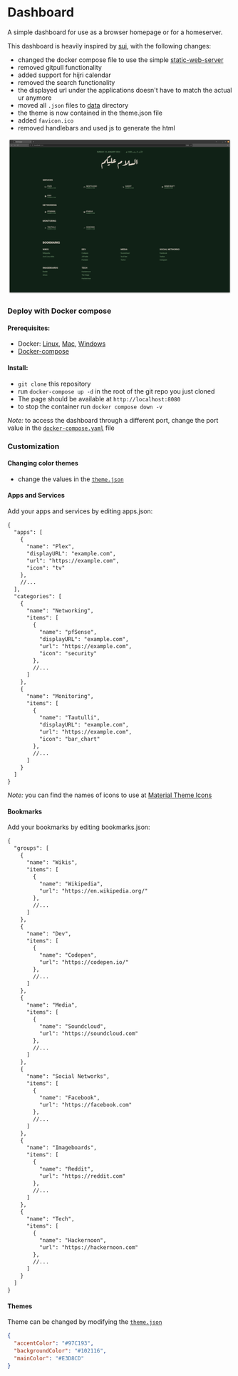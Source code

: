 # Dashboard
A simple dashboard for use as a browser homepage or for a homeserver.

This dashboard is heavily inspired by [sui](https://github.com/jeroenpardon/sui), with the following changes:

- changed the docker compose file to use the simple [static-web-server](https://github.com/static-web-server/static-web-server/)
- removed gitpull functionality
- added support for hijri calendar
- removed the search functionality
- the displayed url under the applications doesn't have to match the actual ur anymore
- moved all `.json` files to [data](/data) directory
- the theme is now contained in the theme.json file
- added `favicon.ico`
- removed handlebars and used js to generate the html

![screenshot](./screenshot.png)

### Deploy with Docker compose

#### Prerequisites:
 - Docker: [Linux](https://docs.docker.com/install/linux/docker-ce/debian/), [Mac](https://hub.docker.com/editions/community/docker-ce-desktop-mac), [Windows](https://hub.docker.com/editions/community/docker-ce-desktop-windows)
 - [Docker-compose](https://docs.docker.com/compose/install/)

#### Install:

 - `git clone` this repository
 - run `docker-compose up -d` in the root of the git repo you just cloned
 - The page should be available at  `http://localhost:8080`
 - to stop the container run `docker compose down -v`

*Note:* to access the dashboard through a different port, change the port value in the [`docker-compose.yaml`](./docker-compose.yaml) file

### Customization

#### Changing color themes
 - change the values in the [`theme.json`](./data/theme.json)

#### Apps and Services
Add your apps and services by editing apps.json:

```json5
{
  "apps": [
    {
      "name": "Plex",
      "displayURL": "example.com",
      "url": "https://example.com",
      "icon": "tv"
    },
    //...
  ],
  "categories": [
    {
      "name": "Networking",
      "items": [
        {
          "name": "pfSense",
          "displayURL": "example.com",
          "url": "https://example.com",
          "icon": "security"
        },
        //...
      ]
    },
    {
      "name": "Monitoring",
      "items": [
        {
          "name": "Tautulli",
          "displayURL": "example.com",
          "url": "https://example.com",
          "icon": "bar_chart"
        },
        //...
      ]
    }
  ]
}

```

*Note:* you can find the names  of icons to use at [Material Theme Icons](https://mui.com/material-ui/material-icons/)

#### Bookmarks
Add your bookmarks by editing bookmarks.json:

```json5
{
  "groups": [
    {
      "name": "Wikis",
      "items": [
        {
          "name": "Wikipedia",
          "url": "https://en.wikipedia.org/"
        },
        //...
      ]
    },
    {
      "name": "Dev",
      "items": [
        {
          "name": "Codepen",
          "url": "https://codepen.io/"
        },
        //...
      ]
    },
    {
      "name": "Media",
      "items": [
        {
          "name": "Soundcloud",
          "url": "https://soundcloud.com"
        },
        //...
      ]
    },
    {
      "name": "Social Networks",
      "items": [
        {
          "name": "Facebook",
          "url": "https://facebook.com"
        },
        //...
      ]
    },
    {
      "name": "Imageboards",
      "items": [
        {
          "name": "Reddit",
          "url": "https://reddit.com"
        },
        //...
      ]
    },
    {
      "name": "Tech",
      "items": [
        {
          "name": "Hackernoon",
          "url": "https://hackernoon.com"
        },
        //...
      ]
    }
  ]
}

```

#### Themes
Theme can be changed by modifying the [`theme.json`](./data/theme.json)

```json
{
  "accentColor": "#97C193",
  "backgroundColor": "#102116",
  "mainColor": "#E3D8CD"
}
```
